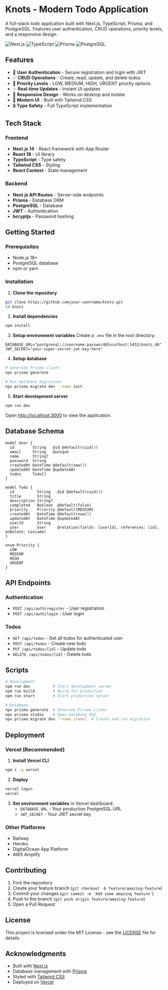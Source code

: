 # Knots - Modern Todo Application

A full-stack todo application built with Next.js, TypeScript, Prisma, and PostgreSQL. Features user authentication, CRUD operations, priority levels, and a responsive design.

![Next.js](https://img.shields.io/badge/Next.js-14-black?style=for-the-badge&logo=next.js)
![TypeScript](https://img.shields.io/badge/TypeScript-blue?style=for-the-badge&logo=typescript)
![Prisma](https://img.shields.io/badge/Prisma-2D3748?style=for-the-badge&logo=prisma)
![PostgreSQL](https://img.shields.io/badge/PostgreSQL-336791?style=for-the-badge&logo=postgresql)

## Features

- 🔐 **User Authentication** - Secure registration and login with JWT
- ✅ **CRUD Operations** - Create, read, update, and delete todos
- 🎯 **Priority Levels** - LOW, MEDIUM, HIGH, URGENT priority options
- ✨ **Real-time Updates** - Instant UI updates
- 📱 **Responsive Design** - Works on desktop and mobile
- 🎨 **Modern UI** - Built with Tailwind CSS
- 🔒 **Type Safety** - Full TypeScript implementation

## Tech Stack

### Frontend
- **Next.js 14** - React framework with App Router
- **React 18** - UI library
- **TypeScript** - Type safety
- **Tailwind CSS** - Styling
- **React Context** - State management

### Backend
- **Next.js API Routes** - Server-side endpoints
- **Prisma** - Database ORM
- **PostgreSQL** - Database
- **JWT** - Authentication
- **bcryptjs** - Password hashing

## Getting Started

### Prerequisites
- Node.js 18+ 
- PostgreSQL database
- npm or yarn

### Installation

1. **Clone the repository**
```bash
git clone https://github.com/your-username/knots.git
cd knots
```

2. **Install dependencies**
```bash
npm install
```

3. **Setup environment variables**
Create a `.env` file in the root directory:
```env
DATABASE_URL="postgresql://username:password@localhost:5432/knots_db"
JWT_SECRET="your-super-secret-jwt-key-here"
```

4. **Setup database**
```bash
# Generate Prisma client
npx prisma generate

# Run database migrations
npx prisma migrate dev --name init
```

5. **Start development server**
```bash
npm run dev
```

Open [http://localhost:3000](http://localhost:3000) to view the application.

## Database Schema

```prisma
model User {
  id        String   @id @default(cuid())
  email     String   @unique
  name      String?
  password  String
  createdAt DateTime @default(now())
  updatedAt DateTime @updatedAt
  todos     Todo[]
}

model Todo {
  id          String   @id @default(cuid())
  title       String
  description String?
  completed   Boolean  @default(false)
  priority    Priority @default(MEDIUM)
  createdAt   DateTime @default(now())
  updatedAt   DateTime @updatedAt
  userId      String
  user        User     @relation(fields: [userId], references: [id], onDelete: Cascade)
}

enum Priority {
  LOW
  MEDIUM
  HIGH
  URGENT
}
```

## API Endpoints

### Authentication
- `POST /api/auth/register` - User registration
- `POST /api/auth/login` - User login

### Todos
- `GET /api/todos` - Get all todos for authenticated user
- `POST /api/todos` - Create new todo
- `PUT /api/todos/[id]` - Update todo
- `DELETE /api/todos/[id]` - Delete todo

## Scripts

```bash
# Development
npm run dev          # Start development server
npm run build        # Build for production
npm run start        # Start production server

# Database
npx prisma generate  # Generate Prisma client
npx prisma studio    # Open database GUI
npx prisma migrate dev --name [name]  # Create and run migration
```

## Deployment

### Vercel (Recommended)

1. **Install Vercel CLI**
```bash
npm i -g vercel
```

2. **Deploy**
```bash
vercel login
vercel
```

3. **Set environment variables** in Vercel dashboard:
   - `DATABASE_URL` - Your production PostgreSQL URL
   - `JWT_SECRET` - Your JWT secret key

### Other Platforms
- Railway
- Heroku
- DigitalOcean App Platform
- AWS Amplify

## Contributing

1. Fork the repository
2. Create your feature branch (`git checkout -b feature/amazing-feature`)
3. Commit your changes (`git commit -m 'Add some amazing feature'`)
4. Push to the branch (`git push origin feature/amazing-feature`)
5. Open a Pull Request

## License

This project is licensed under the MIT License - see the [LICENSE](LICENSE) file for details.

## Acknowledgments

- Built with [Next.js](https://nextjs.org/)
- Database management with [Prisma](https://www.prisma.io/)
- Styled with [Tailwind CSS](https://tailwindcss.com/)
- Deployed on [Vercel](https://vercel.com/)
